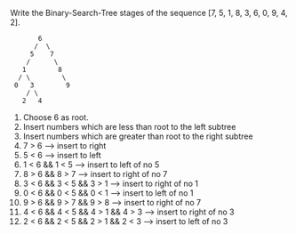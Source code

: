 Write the Binary-Search-Tree stages of the sequence [7, 5, 1, 8, 3, 6, 0, 9, 4, 2].

           6
          /  \
         5    7
        /      \
       1        8
      / \        \
     0   3        9
        / \
       2   4

1. Choose 6 as root.
2. Insert numbers which are less than root to the left subtree 
3. Insert numbers which are greater than root to the right subtree
4. 7 > 6 --> insert to right
5. 5 < 6 --> insert to left
6. 1 < 6 && 1 < 5 --> insert to left of no 5
7. 8 > 6 && 8 > 7 --> insert to right of no 7
8. 3 < 6 && 3 < 5 && 3 > 1 --> insert to right of no 1
9. 0 < 6 && 0 < 5 && 0 < 1 --> insert to left of no 1 
10. 9 > 6 && 9 > 7 && 9 > 8 --> insert to right of no 7
11. 4 < 6 && 4 < 5 && 4 > 1 && 4 >  3 --> insert to right of no 3 
12. 2 < 6 && 2 < 5 && 2 > 1 && 2 < 3 --> insert to left of no 3


